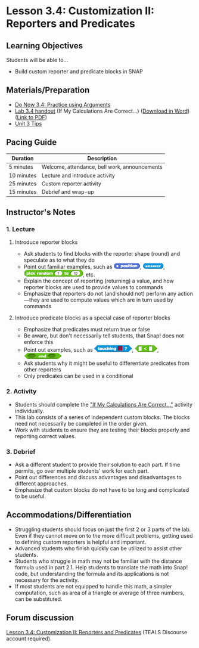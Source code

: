 # Lesson 3.4: Customization II: Reporters and Predicates

## Learning Objectives

Students will be able to...

- Build custom reporter and predicate blocks in SNAP

## Materials/Preparation

- [Do Now 3.4: Practice using Arguments](do_now_34.md)
- [Lab 3.4 handout](lab_34.md) (If My Calculations Are Correct...) ([Download in Word](https://github.com/TEALSK12/introduction-to-computer-science/raw/master/Unit%203%20Word/Lab%203.4%20If%20My%20Calculations%20Are%20Correct.docx)) ([Link to PDF](https://github.com/TEALSK12/introduction-to-computer-science/raw/master/Unit%203%20PDF/Lab%203.4%20If%20My%20Calculations%20Are%20Correct.pdf))
- [Unit 3 Tips](unit_3_tips.md)

## Pacing Guide

| Duration   | Description                                   |
| ---------- | --------------------------------------------- |
| 5 minutes  | Welcome, attendance, bell work, announcements |
| 10 minutes | Lecture and introduce activity                |
| 25 minutes | Custom reporter activity                      |
| 15 minutes | Debrief and wrap-up                           |

## Instructor's Notes

### 1.  Lecture

1. Introduce reporter blocks

    - Ask students to find blocks with the reporter shape (round) and speculate as to what they do
    - Point out familiar examples, such as ![x position block](xposition.png), ![answer block](answer.png), ![pickrandom block](pickrandom.png), etc.
    - Explain the concept of reporting (returning) a value, and how reporter blocks are used to provide values to commands
    - Emphasize that reporters do not (and should not) perform any action—they are used to compute values which are in turn used by commands

2. Introduce predicate blocks as a special case of reporter blocks

    - Emphasize that predicates must return true or false
    - Be aware, but don't necessarily tell students, that Snap! does not enforce this
    - Point out examples, such as ![Touching Block](touching.png), ![less than block](lessThan.png), ![and block](and.png)
    - Ask students why it might be useful to differentiate predicates from other reporters
    - Only predicates can be used in a conditional

### 2. Activity

- Students should complete the ["If My Calculations Are Correct..."](lab_34.md) activity individually.
- This lab consists of a series of independent custom blocks.  The blocks need not necessarily be completed in the order given.
- Work with students to ensure they are testing their blocks properly and reporting correct values.

### 3. Debrief

- Ask a different student to provide their solution to each part.  If time permits, go over multiple students' work for each part.
- Point out differences and discuss advantages and disadvantages to different approaches.
- Emphasize that custom blocks do not have to be long and complicated to be useful.

## Accommodations/Differentiation

- Struggling students should focus on just the first 2 or 3 parts of the lab.  Even if they cannot move on to the more difficult problems, getting used to defining custom reporters is helpful and important.
- Advanced students who finish quickly can be utilized to assist other students.
- Students who struggle in math may not be familiar with the distance formula used in part 2.1.  Help students to translate the math into Snap! code, but understanding the formula and its applications is not necessary for the activity.
- If most students are not equipped to handle this math, a simpler computation, such as area of a triangle or average of three numbers, can be substituted.

## Forum discussion

[Lesson 3.4: Customization II: Reporters and Predicates](http://forums.tealsk12.org/c/intro-unit-3-variables-and-customization/lesson-3-4-customization-ii) (TEALS Discourse account required).
